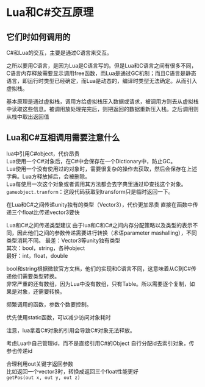 # Lua和C#交互原理

## 它们时如何调用的

C#和Lua的交互，主要是通过C语言来交互。  

之所以要用C语言，是因为Lua是C语言写的。但是Lua和C语言之间有很多不同，C语言内存释放需要显示调用free函数，而Lua是通过GC机制；而且C语言是静态语言，即运行时类型已经确定，而Lua是动态的，编译时类型无法确定。从而引入虚拟栈。

基本原理是通过虚拟栈，调用方给虚拟栈压入数据或请求，被调用方则去从虚拟栈中读取这些信息。被调用放处理完完后，则把返回的数据重新压入栈。之后调用则从栈中取出返回值

<!-- * C#调用Lua：C#先调用Lua解析器底层dll（C语言 lua接口库），再由dll去执行Lua文件。
* `Lua调用C#`：Warp方式，首先生成C#源文件对应的Warp文件。开始时由Lua调用Warp文件，再由Warp文件调用C#。也就是通过中间代码（或者使用反射，但是效率低）

C#对象和Lua对象表示方法不同，所以最好保存反复使用对象。

从内存方面说：C#和Lua交互主要依靠虚拟栈。比如C#调用Lua：C#首先把请求或数据放到栈顶，Lua则从栈顶去取，处理完成后把结果放回栈顶，最后C#则再从栈顶取出lua处理完的数据，完成交互。 -->

## Lua和C#互相调用需要注意什么

lua中引用C#object，代价昂贵  
Lua使用一个C#对象后，在C#中会保存在一个Dictionary中，防止GC。  
Lua使用一个没有使用过的对象时，需要很复杂的操作去获取，然后会保存在上述字典。Lua方释放掉后，会被删除。  
Lua每使用一次这个对象或者调用其方法都会去字典里通过ID查找这个对象。  
`gameobject.tranform`：这段代码获取到transform只是临时返回一下。

在Lua和C#之间传递unity独有的类型（Vector3），代价更加昂贵
直接在函数中传递三个float比传递vector3要快

Lua和C#之间传递类型建议
由于lua和C和C#之间内存分配策略以及类型的表示不同，因此他们之间的参数传递需要进行转换（术语parameter mashalling），不同类型消耗不同。
最差：Vector3等unity独有类型  
其次：bool，string，各种object  
最好：int，float，double  

bool和string根据微软官方文档，他们的实现和C语言不同，这意味着从C到C#传递他们需要类型转换。  
非常严重的还有数组，因为Lua中没有数组，只有Table。所以需要逐个复制，如果是对象，还需要转换。

频繁调用的函数，参数个数要控制。  

优先使用static函数，可以减少访问对象耗时

注意，lua拿着C#对象的引用会导致C#对象无法释放。

考虑Lua中自己管理id，而不是直接引用C#的Object
自行分配id去索引对象，传参也传递id  

合理利用out关键字返回参数  
比如返回一个vector3时，转换成返回三个float性能更好  
`getPos(out x, out y, out z)`
